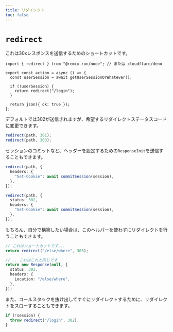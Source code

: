 ```yaml
---
title: リダイレクト
toc: false
---
```


# `redirect`

これは30xレスポンスを送信するためのショートカットです。

```tsx lines=[1,7]
import { redirect } from "@remix-run/node"; // または cloudflare/deno

export const action = async () => {
  const userSession = await getUserSessionOrWhatever();

  if (!userSession) {
    return redirect("/login");
  }

  return json({ ok: true });
};
```

デフォルトでは302が送信されますが、希望するリダイレクトステータスコードに変更できます。

```ts
redirect(path, 301);
redirect(path, 303);
```

セッションのコミットなど、ヘッダーを設定するための`ResponseInit`を送信することもできます。

```ts
redirect(path, {
  headers: {
    "Set-Cookie": await commitSession(session),
  },
});

redirect(path, {
  status: 302,
  headers: {
    "Set-Cookie": await commitSession(session),
  },
});
```

もちろん、自分で構築したい場合は、このヘルパーを使わずにリダイレクトを行うこともできます。

```ts
// これはショートカットです...
return redirect("/else/where", 303);

// ...これはこれと同じです
return new Response(null, {
  status: 303,
  headers: {
    Location: "/else/where",
  },
});
```

また、コールスタックを抜け出してすぐにリダイレクトするために、リダイレクトをスローすることもできます。

```ts
if (!session) {
  throw redirect("/login", 302);
}
```


